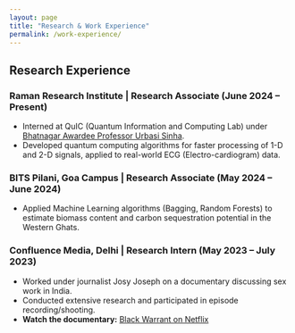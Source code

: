 ```yaml
---
layout: page
title: "Research & Work Experience"
permalink: /work-experience/
---
```


## Research Experience

### Raman Research Institute | Research Associate (June 2024 – Present)
- Interned at QuIC (Quantum Information and Computing Lab) under [Bhatnagar Awardee Professor Urbasi Sinha](https://en.wikipedia.org/wiki/Urbasi_Sinha).
- Developed quantum computing algorithms for faster processing of 1-D and 2-D signals, applied to real-world ECG (Electro-cardiogram) data.

### BITS Pilani, Goa Campus | Research Associate (May 2024 – June 2024)
- Applied Machine Learning algorithms (Bagging, Random Forests) to estimate biomass content and carbon sequestration potential in the Western Ghats.

### Confluence Media, Delhi | Research Intern (May 2023 – July 2023)
- Worked under journalist Josy Joseph on a documentary discussing sex work in India.
- Conducted extensive research and participated in episode recording/shooting.
- **Watch the documentary:** [Black Warrant on Netflix](https://www.netflix.com/title/81971071)
